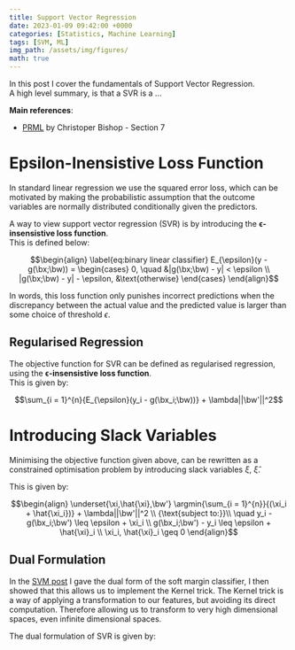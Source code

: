```yaml
---
title: Support Vector Regression
date: 2023-01-09 09:42:00 +0000
categories: [Statistics, Machine Learning]
tags: [SVM, ML]
img_path: /assets/img/figures/
math: true
---
```


In this post I cover the fundamentals of Support Vector Regression.  
A high level summary, is that a SVR is a ...

**Main references**:
  - [PRML](https://www.microsoft.com/en-us/research/uploads/prod/2006/01/Bishop-Pattern-Recognition-and-Machine-Learning-2006.pdf) by Christoper Bishop - Section 7


# Epsilon-Inensistive Loss Function

In standard linear regression we use the squared error loss, which can be motivated by making the probabilistic assumption that the outcome variables are normally distributed conditionally given the predictors.

A way to view support vector regression (SVR) is by introducing the $\boldsymbol{\epsilon}$**-insensistive loss function**.  
This is defined below:

$$\begin{align} \label{eq:binary linear classifier}
    E_{\epsilon}(y - g(\bx;\bw)) =
     \begin{cases}
       0, \quad &|g(\bx;\bw) - y| < \epsilon
       \\
       |g(\bx;\bw) - y| - \epsilon, &\text{otherwise}
     \end{cases}
\end{align}$$

In words, this loss function only punishes incorrect predictions when the discrepancy between the actual value and the predicted value is larger than some choice of threshold $\epsilon$.


## Regularised Regression

The objective function for SVR can be defined as regularised regression, using the $\boldsymbol{\epsilon}$**-insensistive loss function**.  
This is given by:

$$\sum_{i = 1}^{n}{E_{\epsilon}(y_i - g(\bx_i;\bw))} + \lambda||\bw'||^2$$

# Introducing Slack Variables

Minimising the objective function given above, can be rewritten as a constrained optimisation problem by introducing slack variables $\xi$, $\hat{\xi}$.

This is given by:

$$\begin{align}
\underset{\xi,\hat{\xi},\bw'} \argmin{\sum_{i = 1}^{n}}{(\xi_i + \hat{\xi_i})} + \lambda||\bw'||^2  \\
{\text{subject to:}}\\
 \quad y_i - g(\bx_i;\bw') \leq \epsilon + \xi_i \\
g(\bx_i;\bw') - y_i \leq \epsilon + \hat{\xi}_i \\
\xi_i, \hat{\xi}_i \geq 0
\end{align}$$

## Dual Formulation

In the [SVM post](https://dylandijk.github.io/posts/svm/) I gave the dual form of the soft margin classifier, I then showed that this allows us to implement the Kernel trick. The Kernel trick is a way of applying a transformation to our features, but avoiding its direct computation. Therefore allowing us to transform to very high dimensional spaces, even infinite dimensional spaces.

The dual formulation of SVR is given by:

